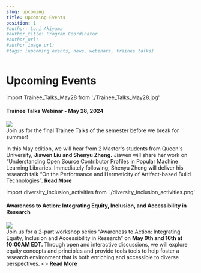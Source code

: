 ```yaml
---
slug: upcoming
title: Upcoming Events
position: 1
#author: Lori Akiyama
#author_title: Program Coordinator 
#author_url: 
#author_image_url: 
#tags: [upcoming events, news, webinars, trainee talks]
---
```

# Upcoming Events 
import Trainee_Talks_May28 from './Trainee_Talks_May28.jpg'


<div class="container2">
<h4>Trainee Talks Webinar - May 28, 2024</h4>
<div class="events ">
<div class="manuel_cosentino_n_CMLApjfI_unsplash1">
<img src={Trainee_Talks_May28}/>
</div>
<div class="text">
Join us for the final Trainee Talks of the semester before we break for summer!  
 
In this May edition, we will hear from 2 Master's students from Queen's University, **Jiawen Liu and Shenyu Zheng.**
Jiawen will share her work on “Understanding Open Source Contributor Profiles in Popular Machine Learning Libraries.  Immediately following, Shenyu Zheng will deliver his research talk “On the Performance and Hermeticity of Artifact-based Build Technologies”.<a href="/blog/2022/09/21/upcoming/event/Trainee_Talks_Webinar_May28_2024"> <strong>Read More</strong></a>
</div>
</div>  </div> 






import diversity_inclusion_activities from './diversity_inclusion_activities.png'
 

<div class="container2">
<h4>Awareness to Action: Integrating Equity, Inclusion, and Accessibility in Research</h4>
<div class="events ">
<div class="manuel_cosentino_n_CMLApjfI_unsplash1">
<img src={diversity_inclusion_activities}/>
</div>
<div class="text">
Join us for a 2-part workshop series “Awareness to Action: Integrating Equity, Inclusion and Accessibility in Research” on <strong>May 9th and 16th at 10:00AM EDT. </strong>
Through open and interactive discussions, we will explore equity concepts and principles and provide tools tools to help foster a research environment that is both enriching and accessible to diverse perspectives.
<></>
<a href="/blog/2022/09/21/upcoming/event/Awareness_to_Action_Integrating_Equity_Inclusion_and_Accessibility_in_Research"> <strong>Read More</strong></a>
</div>
</div>  </div> 

 